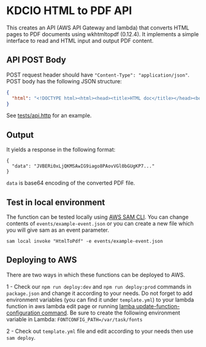 # KDCIO HTML to PDF API

This creates an API (AWS API Gateway and lambda) that converts HTML pages to PDF documents using wkhtmltopdf (0.12.4). It implements a simple interface to read and HTML input and output PDF content.

## API POST Body

POST request header should have `"Content-Type": "application/json"`.
POST body has the following JSON structure:

```json
{
  "html": "<!DOCTYPE html><html><head><title>HTML doc</title></head><body>Content</body></html>"
}
```

See [tests/api.http](tests/api.http) for an example.

## Output

It yields a response in the following format:

```
{
  "data": "JVBERi0xLjQKMSAwIG9iago8PAovVGl0bGUgKP7..."
}
```

`data` is base64 encoding of the converted PDF file.

## Test in local environment

The function can be tested locally using [AWS SAM CLI](https://docs.aws.amazon.com/serverless-application-model/latest/developerguide/serverless-sam-cli-command-reference.html). You can change contents of `events/example-event.json` or you can create a new file which you will give sam as an event parameter.

```
sam local invoke "HtmlToPdf" -e events/example-event.json
```

## Deploying to AWS

There are two ways in which these functions can be deployed to AWS.

1 - Check our `npm run deploy:dev` and `npm run deploy:prod` commands in `package.json` and change it according to your needs. Do not forget to add environment variables (you can find it under `template.yml`) to your lambda function in aws lambda edit page or running [lamba update-function-configuration command](https://docs.aws.amazon.com/cli/latest/reference/lambda/update-function-configuration.html). Be sure to create the following environment variable in Lambda: `FONTCONFIG_PATH=/var/task/fonts`

2 - Check out `template.yml` file and edit according to your needs then use `sam deploy`.
